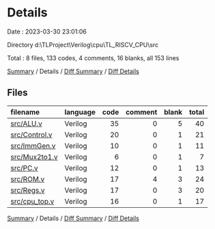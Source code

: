 # Details

Date : 2023-03-30 23:01:06

Directory d:\\TLProject\\Verilog\\cpu\\TL_RISCV_CPU\\src

Total : 8 files, 133 codes, 4 comments, 16 blanks, all 153 lines

[Summary](results.md) / Details / [Diff Summary](diff.md) / [Diff Details](diff-details.md)

## Files

| filename                        | language | code | comment | blank | total |
| :------------------------------ | :------- | ---: | ------: | ----: | ----: |
| [src/ALU.v](/src/ALU.v)         | Verilog  |   35 |       0 |     5 |    40 |
| [src/Control.v](/src/Control.v) | Verilog  |   20 |       0 |     1 |    21 |
| [src/ImmGen.v](/src/ImmGen.v)   | Verilog  |   10 |       0 |     1 |    11 |
| [src/Mux2to1.v](/src/Mux2to1.v) | Verilog  |    6 |       0 |     1 |     7 |
| [src/PC.v](/src/PC.v)           | Verilog  |   12 |       0 |     1 |    13 |
| [src/ROM.v](/src/ROM.v)         | Verilog  |   17 |       4 |     3 |    24 |
| [src/Regs.v](/src/Regs.v)       | Verilog  |   17 |       0 |     3 |    20 |
| [src/cpu_top.v](/src/cpu_top.v) | Verilog  |   16 |       0 |     1 |    17 |

[Summary](results.md) / Details / [Diff Summary](diff.md) / [Diff Details](diff-details.md)
